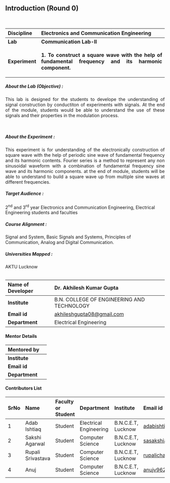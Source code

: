 ## Introduction (Round 0)

<br>

<b>Discipline | <b>Electronics and Communication Engineering
:--|:--|
<b> Lab | <b> Communication Lab-II
<b> Experiment|    <p align="justify"> <b>1. To construct a square wave with the help of fundamental frequency and its harmonic component.</p>
 
<h5> About the Lab (Objective) :
</h5> <p align="justify">This lab is designed for the students to develope the understanding of signal construction by conductiton of experiments with signals. At the end of the module, students would be able to understand the use of these signals and their properties in the modulation process.</p><br>
 <h5> About the Experiment : </h5>
<p align="justify">This experiment is for understanding of the electronically construction of square wave with the help of periodic sine wave of fundamental frequency and its harmonic contents. Fourier series is a method to represent any non sinusoidal waveform with a combination of fundamental frequency sine wave and its harmonic components. at the end of module, students will be able to understand to build a square wave up from multiple sine waves at different frequencies.</p>




<h5> Target Audience : </h5>
 2<sup>nd</sup> and 3<sup>rd</sup> year Electronics and Communication Engineering, Electrical Engineering students and faculties

<h5> Course Alignment : </h5>
Signal and System, Basic Signals and Systems, Principles of Communication, Analog and Digital Communication.

<h5> Universities Mapped : </h5>
AKTU Lucknow
<br>
<br>



<b>Name of Developer |</b>Dr. Akhilesh Kumar Gupta 
:--|:--|
<b> Institute | </b> B.N. COLLEGE OF ENGINEERING AND TECHNOLOGY
<b> Email id|     </b>akhileshgupta08@gmail.com 
<b> Department | Electrical Engineering
#### Mentor Details

<b>Mentored by | </b> 
:--|:--|
<b> Institute | </b> 
<b> Email id|     </b> 
<b> Department | 
#### Contributors List

SrNo | Name | Faculty or Student | Department| Institute | Email id
:--|:--|:--|:--|:--|:--|
1 |Adab Ishtiaq | Student | Electrical Engineering | B.N.C.E.T, Lucknow |adabishtiaq123@gmail.com
2 |Sakshi Agarwal | Student | Computer Science | B.N.C.E.T, Lucknow |sasakshiagarwal369@gmail.com
3 |Rupali Srivastava | Student | Computer Science | B.N.C.E.T, Lucknow |rupalichandrasrivastava@gmail.com
4 |Anuj  | Student | Computer Science | B.N.C.E.T, Lucknow |anujv962@gmail.com


<br>
